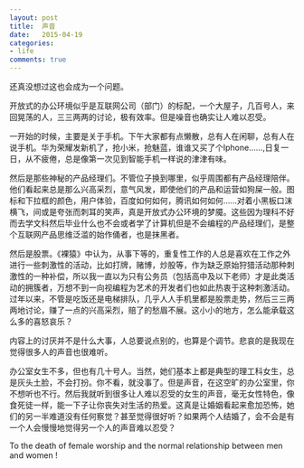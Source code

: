 ```yaml
---
layout: post
title:  声音
date:   2015-04-19
categories:
- life
comments: true
---
```

还真没想过这也会成为一个问题。

开放式的办公环境似乎是互联网公司（部门）的标配，一个大屋子，几百号人，来回晃荡的人，三三两两的讨论，极有效率。但是噪音也确实让人难以忍受。

一开始的时候，主要是关于手机。下午大家都有点懒散，总有人在闲聊，总有人在说手机。华为荣耀发新机了，抢小米，抢魅蓝，谁谁又买了个Iphone……,日复一日，从不疲倦，总是像第一次见到智能手机一样说的津津有味。

然后是那些神秘的产品经理们。不管位子换到哪里，似乎周围都有产品经理陪伴。他们看起来总是那么兴高采烈，意气风发，即使他们的产品和运营如狗屎一般。图标和下拉框的颜色，用户体验，百度如何如何，腾讯如何如何……对着小黑板口沫横飞，间或是夸张而刺耳的笑声，真是开放式办公环境的梦魇。这些因为理科不好而去学文科然后毕业什么也不会或者学了计算机但是不会编程的产品经理们，是整个互联网产品思维泛滥的始作俑者，也是抹黑者。

然后是股票。《裸猿》中认为，从事下等的，重复性工作的人总是喜欢在工作之外进行一些刺激性的活动，比如打牌，赌博，炒股等，作为缺乏原始狩猎活动那种刺激性的一种补偿，所以我一直以为只有公务员（包括高中及以下老师）才是此类活动的拥簇者，万想不到一向视编程为艺术的开发者们也如此热衷于这种刺激活动。过年以来，不管是吃饭还是电梯排队，几乎人人手机里都是股票走势，然后三三两两地讨论，赚了一点的兴高采烈，赔了的愁眉不展。这小小的地方，怎么能承载这么多的喜怒哀乐？

内容上的讨厌并不是什么大事，人总要说点别的，也算是个调节。悲哀的是我现在觉得很多人的声音也很难听。

办公室女生不多，但也有几十号人。当然，她们基本上都是典型的理工科女生，总是灰头土脸，不会打扮。你不看，就没事了。但是声音，在这空旷的办公室里，你不想听也不行。然后我就听到很多让人难以忍受的女生的声音，毫无女性特色，像食死徒一样，能一下子让你丧失对生活的热爱。这真是让婚姻看起来愈加恐怖，她们的另一半难道没有任何察觉？甚至觉得很好听？如果两个人结婚了，会不会是有一个人会慢慢地觉得另一个人的声音难以忍受？


To the death of female worship and the normal relationship between men and women !
